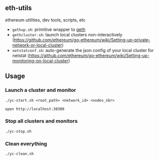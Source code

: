 ## eth-utils

ethereum utilities, dev tools, scripts, etc

* `gethup.sh`: primitive wrapper to [geth](https://github.com/ethereum/go-ethereum)
* `gethcluster.sh`: launch local clusters non-interactively (https://github.com/ethereum/go-ethereum/wiki/Setting-up-private-network-or-local-cluster)
* `netstatconf.sh`: auto-generate the json config of your local cluster for netstat (https://github.com/ethereum/go-ethereum/wiki/Setting-up-monitoring-on-local-cluster)

##  Usage

### Launch a cluster and monitor
```
./yc-start.sh <root_path> <network_id> <nodes_nbr>
```

```
open http://localhost:30300
```

### Stop all clusters and monitors
```
./yc-stop.sh
```

### Clean everything
```
./yc-clean.sh
```
